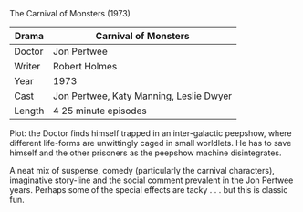 | | |
|-|-|
The Carnival of Monsters (1973)

Drama|Carnival of Monsters
-|-
Doctor|Jon Pertwee
Writer|Robert Holmes
Year|1973
Cast|Jon Pertwee, Katy Manning, Leslie Dwyer
Length|4 25 minute episodes

Plot: the Doctor finds himself trapped in an
inter-galactic peepshow, where different life-forms
are unwittingly caged in small worldlets.  He has to
save himself and the other prisoners as the peepshow
machine disintegrates.

A neat mix of suspense, comedy (particularly the
carnival characters), imaginative story-line and the
social comment prevalent in the Jon Pertwee years.
Perhaps some of the special effects are tacky . . .
but this is classic fun.
